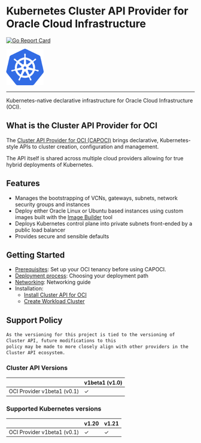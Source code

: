 # Kubernetes Cluster API Provider for Oracle Cloud Infrastructure

[![Go Report Card](https://goreportcard.com/badge/github.com/oracle/cluster-api-provider-oci)](https://goreportcard.com/report/github.com/oracle/cluster-api-provider-oci)

<!-- markdownlint-disable MD033 -->
<img src="https://github.com/kubernetes/kubernetes/raw/master/logo/logo.png"  width="100">

------
Kubernetes-native declarative infrastructure for Oracle Cloud Infrastructure (OCI).

## What is the Cluster API Provider for OCI

The [Cluster API Provider for OCI (CAPOCI)][cluster_api] brings declarative, Kubernetes-style APIs to cluster 
creation, configuration and management.

The API itself is shared across multiple cloud providers allowing for true hybrid deployments of Kubernetes.

## Features

- Manages the bootstrapping of VCNs, gateways, subnets, network security groups and instances
- Deploy either Oracle Linux or Ubuntu based instances using custom images built with the [Image Builder][image_builder_book] tool
- Deploys Kubernetes control plane into private subnets front-ended by a public load balancer
- Provides secure and sensible defaults

## Getting Started

- [Prerequisites][prerequisites]: Set up your OCI tenancy before using CAPOCI.
- [Deployment process][deployment]: Choosing your deployment path
- [Networking][networking]: Networking guide
- Installation:
  - [Install Cluster API for OCI][install_cluster_api]
  - [Create Workload Cluster][create_workload_cluster]

## Support Policy

```admonish info
As the versioning for this project is tied to the versioning of Cluster API, future modifications to this
policy may be made to more closely align with other providers in the Cluster API ecosystem.
```

### Cluster API Versions

|                              | v1beta1 (v1.0) |
| ---------------------------- | -------------- |
| OCI Provider v1beta1 (v0.1)  |        ✓       |

### Supported Kubernetes versions

|                              | v1.20 | v1.21 |
| ---------------------------- | ----- | ----- |
| OCI Provider v1beta1 (v0.1)  |   ✓   |   ✓  |

[cluster_api]: https://github.com/oracle/cluster-api-provider-oci
[image_builder_book]: https://image-builder.sigs.k8s.io/capi/providers/oci.html
[deployment]: ./gs/overview.md
[install_cluster_api]: ./gs/install-cluster-api.md
[create_workload_cluster]: ./gs/create-workload-cluster.md
[networking]: ./networking/networking.md
[prerequisites]: ./prerequisites.md
